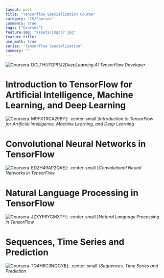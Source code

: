 ```yaml
---
layout: post
title: "Tensorflow Specialization Course"
category: "CV/Courses"
comments: true
tags: ["Courses"]
feature-img: "assets/img/37.jpg"
feature-title:
use_math: true
series: "Tensorflow Specialization"
summary: ""
---
```


![Coursera-DCLTHUTDPRJ2](https://user-images.githubusercontent.com/37871541/101063302-00586a80-35d6-11eb-841c-4b5dfe24530d.jpg)*DeepLearning.AI TensorFlow Developer*


# Introduction to TensorFlow for Artificial Intelligence, Machine Learning, and Deep Learning
![Coursera-M9FXTRCA298Y](https://user-images.githubusercontent.com/37871541/100361928-1c8c6280-303e-11eb-8446-1ba2afec67d8.jpg){: .center-small }*Introduction to TensorFlow for Artificial Intelligence, Machine Learning, and Deep Learning*


# Convolutional Neural Networks in TensorFlow
![Coursera-EDZH49AP2QAE](https://user-images.githubusercontent.com/37871541/100528454-6765d000-3220-11eb-9af0-81d182fe64e8.jpg){: .center-small }*Convolutional Neural Networks in TensorFlow*


# Natural Language Processing in TensorFlow
![Coursera-JZXYF6YGMXTF](https://user-images.githubusercontent.com/37871541/100850496-38bd5300-34c7-11eb-897e-7262e3975ff8.jpg){: .center-small }_Natural Language Processing in TensorFlow_


# Sequences, Time Series and Prediction
![Coursera-TQ4H8G3NQGYB](https://user-images.githubusercontent.com/37871541/101063256-f6cf0280-35d5-11eb-8731-48398ce90ccc.jpg){: .center-small }_Sequences, Time Series and Prediction_